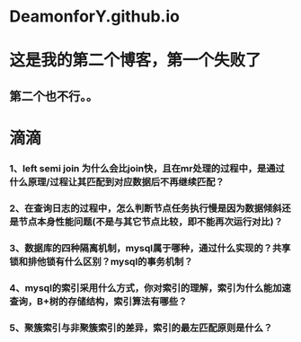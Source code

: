 # DeamonforY.github.io
# 这是我的第二个博客，第一个失败了
## 第二个也不行。。


# 滴滴
### 1、left semi join 为什么会比join快，且在mr处理的过程中，是通过什么原理/过程让其匹配到对应数据后不再继续匹配？


### 2、在查询日志的过程中，怎么判断节点任务执行慢是因为数据倾斜还是节点本身性能问题(不是与其它节点比较，即不能再次运行对比)？


### 3、数据库的四种隔离机制，mysql属于哪种，通过什么实现的？共享锁和排他锁有什么区别？mysql的事务机制？


### 4、mysql的索引采用什么方式，你对索引的理解，索引为什么能加速查询，B+树的存储结构，索引算法有哪些？


### 5、聚簇索引与非聚簇索引的差异，索引的最左匹配原则是什么？


